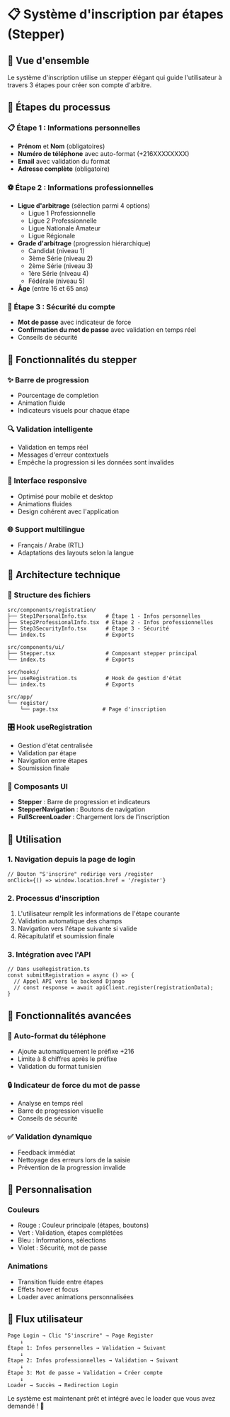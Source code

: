 # 📋 Système d'inscription par étapes (Stepper)

## 🎯 Vue d'ensemble

Le système d'inscription utilise un stepper élégant qui guide l'utilisateur à travers 3 étapes pour créer son compte d'arbitre.

## 🔄 Étapes du processus

### 📋 Étape 1 : Informations personnelles
- **Prénom** et **Nom** (obligatoires)
- **Numéro de téléphone** avec auto-format (+216XXXXXXXX)
- **Email** avec validation du format
- **Adresse complète** (obligatoire)

### ⚽ Étape 2 : Informations professionnelles
- **Ligue d'arbitrage** (sélection parmi 4 options)
  - Ligue 1 Professionnelle
  - Ligue 2 Professionnelle
  - Ligue Nationale Amateur
  - Ligue Régionale
- **Grade d'arbitrage** (progression hiérarchique)
  - Candidat (niveau 1)
  - 3ème Série (niveau 2)
  - 2ème Série (niveau 3)
  - 1ère Série (niveau 4)
  - Fédérale (niveau 5)
- **Âge** (entre 16 et 65 ans)

### 🔐 Étape 3 : Sécurité du compte
- **Mot de passe** avec indicateur de force
- **Confirmation du mot de passe** avec validation en temps réel
- Conseils de sécurité

## 🎨 Fonctionnalités du stepper

### ✨ Barre de progression
- Pourcentage de completion
- Animation fluide
- Indicateurs visuels pour chaque étape

### 🔍 Validation intelligente
- Validation en temps réel
- Messages d'erreur contextuels
- Empêche la progression si les données sont invalides

### 📱 Interface responsive
- Optimisé pour mobile et desktop
- Animations fluides
- Design cohérent avec l'application

### 🌐 Support multilingue
- Français / Arabe (RTL)
- Adaptations des layouts selon la langue

## 🔧 Architecture technique

### 📁 Structure des fichiers
```
src/components/registration/
├── Step1PersonalInfo.tsx      # Étape 1 - Infos personnelles
├── Step2ProfessionalInfo.tsx  # Étape 2 - Infos professionnelles
├── Step3SecurityInfo.tsx      # Étape 3 - Sécurité
└── index.ts                   # Exports

src/components/ui/
├── Stepper.tsx                # Composant stepper principal
└── index.ts                   # Exports

src/hooks/
├── useRegistration.ts         # Hook de gestion d'état
└── index.ts                   # Exports

src/app/
└── register/
    └── page.tsx              # Page d'inscription
```

### 🎛️ Hook useRegistration
- Gestion d'état centralisée
- Validation par étape
- Navigation entre étapes
- Soumission finale

### 🎨 Composants UI
- **Stepper** : Barre de progression et indicateurs
- **StepperNavigation** : Boutons de navigation
- **FullScreenLoader** : Chargement lors de l'inscription

## 🚀 Utilisation

### 1. Navigation depuis la page de login
```tsx
// Bouton "S'inscrire" redirige vers /register
onClick={() => window.location.href = '/register'}
```

### 2. Processus d'inscription
1. L'utilisateur remplit les informations de l'étape courante
2. Validation automatique des champs
3. Navigation vers l'étape suivante si valide
4. Récapitulatif et soumission finale

### 3. Intégration avec l'API
```tsx
// Dans useRegistration.ts
const submitRegistration = async () => {
  // Appel API vers le backend Django
  // const response = await apiClient.register(registrationData);
}
```

## 🎯 Fonctionnalités avancées

### 📧 Auto-format du téléphone
- Ajoute automatiquement le préfixe +216
- Limite à 8 chiffres après le préfixe
- Validation du format tunisien

### 🔒 Indicateur de force du mot de passe
- Analyse en temps réel
- Barre de progression visuelle
- Conseils de sécurité

### ✅ Validation dynamique
- Feedback immédiat
- Nettoyage des erreurs lors de la saisie
- Prévention de la progression invalide

## 🎨 Personnalisation

### Couleurs
- Rouge : Couleur principale (étapes, boutons)
- Vert : Validation, étapes complétées
- Bleu : Informations, sélections
- Violet : Sécurité, mot de passe

### Animations
- Transition fluide entre étapes
- Effets hover et focus
- Loader avec animations personnalisées

## 🔄 Flux utilisateur

```
Page Login → Clic "S'inscrire" → Page Register
    ↓
Étape 1: Infos personnelles → Validation → Suivant
    ↓
Étape 2: Infos professionnelles → Validation → Suivant
    ↓
Étape 3: Mot de passe → Validation → Créer compte
    ↓
Loader → Succès → Redirection Login
```

Le système est maintenant prêt et intégré avec le loader que vous avez demandé ! 🎉












